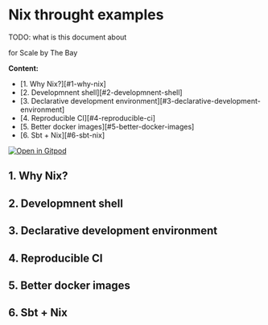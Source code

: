 # Nix throught examples

TODO: what is this document about

 for Scale by The Bay

**Content:**

- [1. Why Nix?][#1-why-nix]
- [2. Developmnent shell][#2-developmnent-shell]
- [3. Declarative development environment][#3-declarative-development-environment]
- [4. Reproducible CI][#4-reproducible-ci]
- [5. Better docker images][#5-better-docker-images]
- [6. Sbt + Nix][#6-sbt-nix]


[![Open in Gitpod](https://gitpod.io/button/open-in-gitpod.svg)](https://gitpod.io/#https://github.com/garbas/sbtb-examples)

## 1. Why Nix?

## 2. Developmnent shell

## 3. Declarative development environment

## 4. Reproducible CI

## 5. Better docker images

## 6. Sbt + Nix